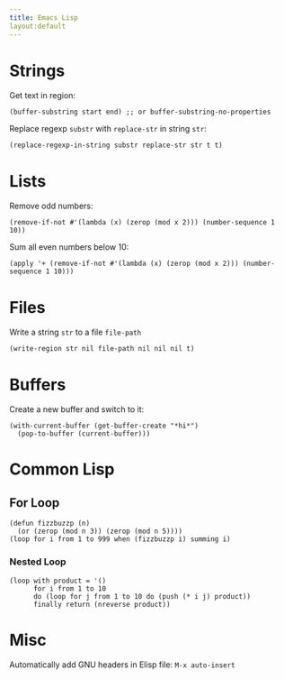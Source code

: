 ```yaml
---
title: Emacs Lisp
layout:default
---
```


# Strings

Get text in region:

```
(buffer-substring start end) ;; or buffer-substring-no-properties
```

Replace regexp `substr` with `replace-str` in string `str`:

```
(replace-regexp-in-string substr replace-str str t t)
```


# Lists

Remove odd numbers:

```
(remove-if-not #'(lambda (x) (zerop (mod x 2))) (number-sequence 1 10))
```

Sum all even numbers below 10:

```
(apply '+ (remove-if-not #'(lambda (x) (zerop (mod x 2))) (number-sequence 1 10)))
```


# Files

Write a string `str` to a file `file-path`

```
(write-region str nil file-path nil nil nil t)
```


# Buffers

Create a new buffer and switch to it:

```
(with-current-buffer (get-buffer-create "*hi*")
  (pop-to-buffer (current-buffer)))
```

# Common Lisp

## For Loop

```
(defun fizzbuzzp (n)
  (or (zerop (mod n 3)) (zerop (mod n 5))))
(loop for i from 1 to 999 when (fizzbuzzp i) summing i)
```

### Nested Loop

```
(loop with product = '()
      for i from 1 to 10
      do (loop for j from 1 to 10 do (push (* i j) product))
      finally return (nreverse product))
```



# Misc

Automatically add GNU headers in Elisp file: `M-x auto-insert`
